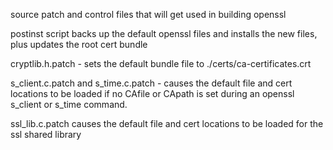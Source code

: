 source patch and control files that will get used in building openssl

postinst script backs up the default openssl files and installs the new files, plus updates the root cert bundle

cryptlib.h.patch - sets the default bundle file to ./certs/ca-certificates.crt

s_client.c.patch and s_time.c.patch - causes the default file and cert locations to be loaded if no CAfile
or CApath is set during an openssl s_client or s_time command.

ssl_lib.c.patch causes the default file and cert locations to be loaded for the ssl shared library

